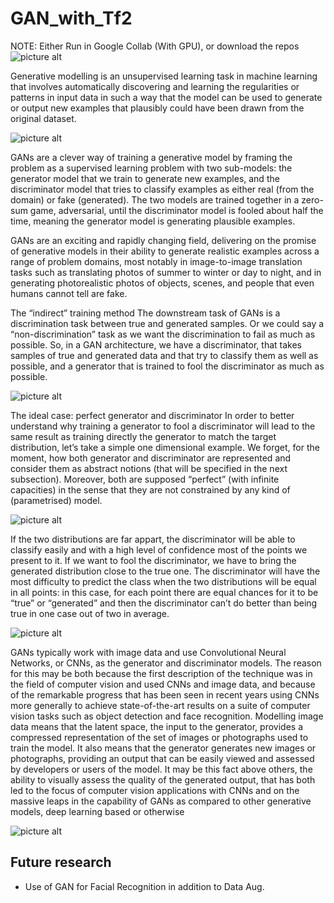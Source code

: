 # GAN_with_Tf2
NOTE: Either Run in Google Collab (With GPU), or download the repos
![picture alt](images/img1.png "_")
 
Generative modelling is an unsupervised learning task in machine learning that involves automatically discovering and learning the regularities or patterns in input data in such a way that the model can be used to generate or output new examples that plausibly could have been drawn from the original dataset.

![picture alt](images/img2.png "_")

GANs are a clever way of training a generative model by framing the problem as a supervised learning problem with two sub-models: the generator model that we train to generate new examples, and the discriminator model that tries to classify examples as either real (from the domain) or fake (generated). The two models are trained together in a zero-sum game, adversarial, until the discriminator model is fooled about half the time, meaning the generator model is generating plausible examples.

GANs are an exciting and rapidly changing field, delivering on the promise of generative models in their ability to generate realistic examples across a range of problem domains, most notably in image-to-image translation tasks such as translating photos of summer to winter or day to night, and in generating photorealistic photos of objects, scenes, and people that even humans cannot tell are fake.

The “indirect” training method
The downstream task of GANs is a discrimination task between true and generated samples. Or we could say a “non-discrimination” task as we want the discrimination to fail as much as possible. So, in a GAN architecture, we have a discriminator, that takes samples of true and generated data and that try to classify them as well as possible, and a generator that is trained to fool the discriminator as much as possible.


![picture alt](images/img3.png "_")

The ideal case: perfect generator and discriminator
In order to better understand why training a generator to fool a discriminator will lead to the same result as training directly the generator to match the target distribution, let’s take a simple one dimensional example. We forget, for the moment, how both generator and discriminator are represented and consider them as abstract notions (that will be specified in the next subsection). Moreover, both are supposed “perfect” (with infinite capacities) in the sense that they are not constrained by any kind of (parametrised) model.


![picture alt](images/img4.png "_")

If the two distributions are far appart, the discriminator will be able to classify easily and with a high level of confidence most of the points we present to it. If we want to fool the discriminator, we have to bring the generated distribution close to the true one. The discriminator will have the most difficulty to predict the class when the two distributions will be equal in all points: in this case, for each point there are equal chances for it to be “true” or “generated” and then the discriminator can’t do better than being true in one case out of two in average.

![picture alt](images/img5.png "_")

GANs typically work with image data and use Convolutional Neural Networks, or CNNs, as the generator and discriminator models.
The reason for this may be both because the first description of the technique was in the field of computer vision and used CNNs and image data, and because of the remarkable progress that has been seen in recent years using CNNs more generally to achieve state-of-the-art results on a suite of computer vision tasks such as object detection and face recognition.
Modelling image data means that the latent space, the input to the generator, provides a compressed representation of the set of images or photographs used to train the model. It also means that the generator generates new images or photographs, providing an output that can be easily viewed and assessed by developers or users of the model.
It may be this fact above others, the ability to visually assess the quality of the generated output, that has both led to the focus of computer vision applications with CNNs and on the massive leaps in the capability of GANs as compared to other generative models, deep learning based or otherwise


![picture alt](images/img10.png "_")


## Future research
- Use of GAN for Facial Recognition in addition to Data Aug.
